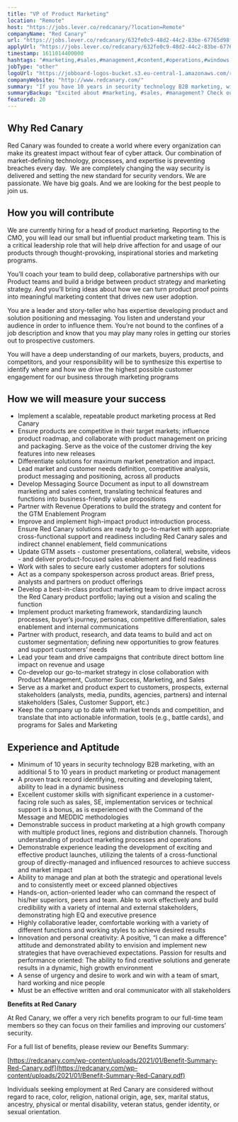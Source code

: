 ```yaml
---
title: "VP of Product Marketing"
location: "Remote"
host: "https://jobs.lever.co/redcanary/?location=Remote"
companyName: "Red Canary"
url: "https://jobs.lever.co/redcanary/632fe0c9-48d2-44c2-83be-67765d98fd91"
applyUrl: "https://jobs.lever.co/redcanary/632fe0c9-48d2-44c2-83be-67765d98fd91/apply"
timestamp: 1611014400000
hashtags: "#marketing,#sales,#management,#content,#operations,#windows,#translation,#analysis,#office"
jobType: "other"
logoUrl: "https://jobboard-logos-bucket.s3.eu-central-1.amazonaws.com/red-canary"
companyWebsite: "http://www.redcanary.com/"
summary: "If you have 10 years in security technology B2B marketing, with an additional 5 to 10 years in product marketing or product management, Red Canary is looking for someone with your skillset."
summaryBackup: "Excited about #marketing, #sales, #management? Check out this job post!"
featured: 20
---
```


## Why Red Canary

Red Canary was founded to create a world where every organization can make its greatest impact without fear of cyber attack. Our combination of market-defining technology, processes, and expertise is preventing breaches every day.  We are completely changing the way security is delivered and setting the new standard for security vendors. We are passionate. We have big goals. And we are looking for the best people to join us.

## How you will contribute

We are currently hiring for a head of product marketing. Reporting to the CMO, you will lead our small but influential product marketing team. This is a critical leadership role that will help drive affection for and usage of our products through thought-provoking, inspirational stories and marketing programs.

You’ll coach your team to build deep, collaborative partnerships with our Product teams and build a bridge between product strategy and marketing strategy. And you’ll bring ideas about how we can turn product proof points into meaningful marketing content that drives new user adoption.

You are a leader and story-teller who has expertise developing product and solution positioning and messaging. You listen and understand your audience in order to influence them. You’re not bound to the confines of a job description and know that you may play many roles in getting our stories out to prospective customers. 

You will have a deep understanding of our markets, buyers, products, and competitors, and your responsibility will be to synthesize this expertise to identify where and how we drive the highest possible customer engagement for our business through marketing programs

## How we will measure your success

*   Implement a scalable, repeatable product marketing process at Red Canary
*   Ensure products are competitive in their target markets; influence product roadmap, and collaborate with product management on pricing and packaging. Serve as the voice of the customer driving the key features into new releases
*   Differentiate solutions for maximum market penetration and impact. Lead market and customer needs definition, competitive analysis, product messaging and positioning, across all products
*   Develop Messaging Source Document as input to all downstream marketing and sales content, translating technical features and functions into business-friendly value propositions
*   Partner with Revenue Operations to build the strategy and content for the GTM Enablement Program
*   Improve and implement high-impact product introduction process. Ensure Red Canary solutions are ready to go-to-market with appropriate cross-functional support and readiness including Red Canary sales and indirect channel enablement, field communications
*   Update GTM assets - customer presentations, collateral, website, videos - and deliver product-focused sales enablement and field readiness
*   Work with sales to secure early customer adopters for solutions
*   Act as a company spokesperson across product areas. Brief press, analysts and partners on product offerings
*   Develop a best-in-class product marketing team to drive impact across the Red Canary product portfolio; laying out a vision and scaling the function
*   Implement product marketing framework, standardizing launch processes, buyer’s journey, personas, competitive differentiation, sales enablement and internal communications
*   Partner with product, research, and data teams to build and act on customer segmentation; defining new opportunities to grow features and support customers’ needs
*   Lead your team and drive campaigns that contribute direct bottom line impact on revenue and usage
*   Co-develop our go-to-market strategy in close collaboration with Product Management, Customer Success, Marketing, and Sales
*   Serve as a market and product expert to customers, prospects, external stakeholders (analysts, media, pundits, agencies, partners) and internal stakeholders (Sales, Customer Support, etc.)
*   Keep the company up to date with market trends and competition, and translate that into actionable information, tools (e.g., battle cards), and programs for Sales and Marketing

## Experience and Aptitude

*   Minimum of 10 years in security technology B2B marketing, with an additional 5 to 10 years in product marketing or product management
*   A proven track record identifying, recruiting and developing talent, ability to lead in a dynamic business
*   Excellent customer skills with significant experience in a customer-facing role such as sales, SE, implementation services or technical support is a bonus, as is experienced with the Command of the Message and MEDDIC methodologies
*   Demonstrable success in product marketing at a high growth company with multiple product lines, regions and distribution channels. Thorough understanding of product marketing processes and operations
*   Demonstrable experience leading the development of exciting and effective product launches, utilizing the talents of a cross-functional group of directly-managed and influenced resources to achieve success and market impact
*   Ability to manage and plan at both the strategic and operational levels and to consistently meet or exceed planned objectives
*   Hands-on, action-oriented leader who can command the respect of his/her superiors, peers and team. Able to work effectively and build credibility with a variety of internal and external stakeholders, demonstrating high EQ and executive presence
*   Highly collaborative leader, comfortable working with a variety of different functions and working styles to achieve desired results
*   Innovation and personal creativity: A positive, “I can make a difference” attitude and demonstrated ability to envision and implement new strategies that have overachieved expectations. Passion for results and performance oriented: The ability to find creative solutions and generate results in a dynamic, high growth environment
*   A sense of urgency and desire to work and win with a team of smart, hard working and nice people
*   Must be an effective written and oral communicator with all stakeholders

**Benefits at Red Canary**

At Red Canary, we offer a very rich benefits program to our full-time team members so they can focus on their families and improving our customers’ security. 

For a full list of benefits, please review our Benefits Summary:

[https://redcanary.com/wp-content/uploads/2021/01/Benefit-Summary-Red-Canary.pdf](https://redcanary.com/wp-content/uploads/2021/01/Benefit-Summary-Red-Canary.pdf)

Individuals seeking employment at Red Canary are considered without regard to race, color, religion, national origin, age, sex, marital status, ancestry, physical or mental disability, veteran status, gender identity, or sexual orientation.
